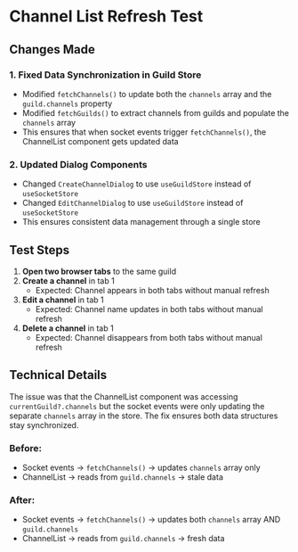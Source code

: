 # Channel List Refresh Test

## Changes Made

### 1. Fixed Data Synchronization in Guild Store
- Modified `fetchChannels()` to update both the `channels` array and the `guild.channels` property
- Modified `fetchGuilds()` to extract channels from guilds and populate the `channels` array
- This ensures that when socket events trigger `fetchChannels()`, the ChannelList component gets updated data

### 2. Updated Dialog Components
- Changed `CreateChannelDialog` to use `useGuildStore` instead of `useSocketStore`
- Changed `EditChannelDialog` to use `useGuildStore` instead of `useSocketStore`
- This ensures consistent data management through a single store

## Test Steps

1. **Open two browser tabs** to the same guild
2. **Create a channel** in tab 1
   - Expected: Channel appears in both tabs without manual refresh
3. **Edit a channel** in tab 1
   - Expected: Channel name updates in both tabs without manual refresh
4. **Delete a channel** in tab 1
   - Expected: Channel disappears from both tabs without manual refresh

## Technical Details

The issue was that the ChannelList component was accessing `currentGuild?.channels` but the socket events were only updating the separate `channels` array in the store. The fix ensures both data structures stay synchronized.

### Before:
- Socket events → `fetchChannels()` → updates `channels` array only
- ChannelList → reads from `guild.channels` → stale data

### After:
- Socket events → `fetchChannels()` → updates both `channels` array AND `guild.channels`
- ChannelList → reads from `guild.channels` → fresh data